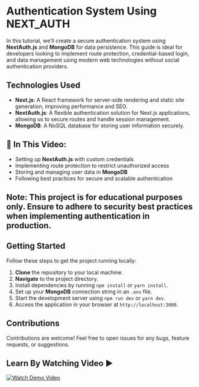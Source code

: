 # Authentication System Using NEXT_AUTH

In this tutorial, we’ll create a secure authentication system using **NextAuth.js** and **MongoDB** for data persistence. This guide is ideal for developers looking to implement route protection, credential-based login, and data management using modern web technologies without social authentication providers.
 
## Technologies Used
 - **Next.js**: A React framework for server-side rendering and static site generation, improving performance and SEO.
 - **NextAuth.js**: A flexible authentication solution for Next.js applications, allowing us to secure routes and handle session management.
 - **MongoDB**: A NoSQL database for storing user information securely.

## 📌 In This Video:

- Setting up **NextAuth.js** with custom credentials
- Implementing route protection to restrict unauthorized access
- Storing and managing user data in **MongoDB**
- Following best practices for secure and scalable authentication

## Note: This project is for educational purposes only. Ensure to adhere to security best practices when implementing authentication in production.

## Getting Started
Follow these steps to get the project running locally:

1. **Clone** the repository to your local machine.
2. **Navigate** to the project directory.
3. Install dependencies by running `npm install` or `yarn install`.
4. Set up your **MongoDB** connection string in an `.env` file.
5. Start the development server using `npm run dev` or `yarn dev`.
6. Access the application in your browser at `http://localhost:3000`.

## Contributions
Contributions are welcome! Feel free to open issues for any bugs, feature requests, or suggestions.

## Learn By Watching Video ▶️
[![Watch Demo Video](https://img.youtube.com/vi/7ozwDPr7sog/maxresdefault.jpg)](https://www.youtube.com/watch?v=7ozwDPr7sog)

